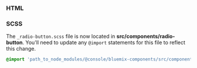 ### HTML



### SCSS

The `_radio-button.scss` file is now located in __src/components/radio-button__. You'll need to update any `@import` statements for this file to reflect this change.

```scss
@import 'path_to_node_modules/@console/bluemix-components/src/components/radio-button/radio-button';
```

